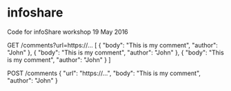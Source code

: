# infoshare
Code for infoShare workshop 19 May 2016



GET /comments?url=https://...
[
  {
    "body": "This is my comment",
    "author": "John"
  },
  {
    "body": "This is my comment",
    "author": "John"
  },
  {
    "body": "This is my comment",
    "author": "John"
  }
]


POST /comments
{
  "url": "https://...",
  "body": "This is my comment",
  "author": "John"
}
